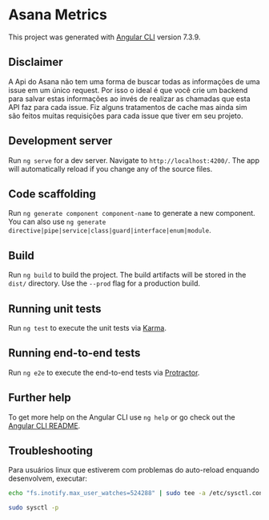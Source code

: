 # Asana Metrics

This project was generated with [Angular CLI](https://github.com/angular/angular-cli) version 7.3.9.

## Disclaimer ##

A Api do Asana não tem uma forma de buscar todas as informações de uma issue em um único request.
Por isso o ideal é que você crie um backend para salvar estas informações ao invés de realizar as chamadas que esta API faz para cada issue.
Fiz alguns tratamentos de cache mas ainda sim são feitos muitas requisições para cada issue que tiver em seu projeto.

## Development server

Run `ng serve` for a dev server. Navigate to `http://localhost:4200/`. The app will automatically reload if you change any of the source files.

## Code scaffolding

Run `ng generate component component-name` to generate a new component. You can also use `ng generate directive|pipe|service|class|guard|interface|enum|module`.

## Build

Run `ng build` to build the project. The build artifacts will be stored in the `dist/` directory. Use the `--prod` flag for a production build.

## Running unit tests

Run `ng test` to execute the unit tests via [Karma](https://karma-runner.github.io).

## Running end-to-end tests

Run `ng e2e` to execute the end-to-end tests via [Protractor](http://www.protractortest.org/).

## Further help

To get more help on the Angular CLI use `ng help` or go check out the [Angular CLI README](https://github.com/angular/angular-cli/blob/master/README.md).


## Troubleshooting

Para usuários linux que estiverem com problemas do auto-reload enquando desenvolvem, executar:
```bash
echo "fs.inotify.max_user_watches=524288" | sudo tee -a /etc/sysctl.conf

sudo sysctl -p
```